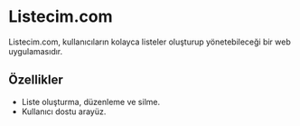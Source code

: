 # Listecim.com

Listecim.com, kullanıcıların kolayca listeler oluşturup yönetebileceği bir web uygulamasıdır.

## Özellikler
- Liste oluşturma, düzenleme ve silme.
- Kullanıcı dostu arayüz.
